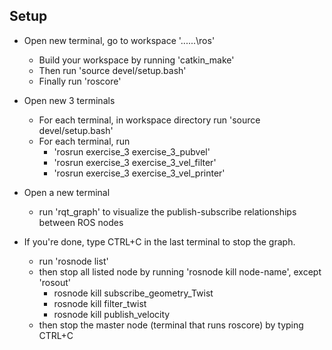 ## Setup

- Open new terminal, go to workspace '...\...\ros' 
	- Build your workspace by running 'catkin_make'
	- Then run 'source devel/setup.bash'
	- Finally run 'roscore'


- Open new 3 terminals 
	- For each terminal, in workspace directory run 'source devel/setup.bash'
	- For each terminal, run 
		- 'rosrun exercise_3 exercise_3_pubvel'
		- 'rosrun exercise_3 exercise_3_vel_filter'
		- 'rosrun exercise_3 exercise_3_vel_printer'


- Open a new terminal
	- run 'rqt_graph' to visualize the publish-subscribe relationships between ROS nodes


- If you're done, type CTRL+C in the last terminal to stop the graph.
	- run 'rosnode list'
	- then stop all listed node by running 'rosnode kill node-name', except 'rosout'
		- rosnode kill subscribe_geometry_Twist
		- rosnode kill filter_twist
		- rosnode kill publish_velocity
	- then stop the master node (terminal that runs roscore) by typing CTRL+C